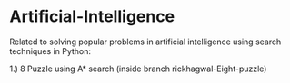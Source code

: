 # Artificial-Intelligence
Related to solving popular problems in artificial intelligence using search techniques in Python:

1.) 8 Puzzle using A* search (inside branch rickhagwal-Eight-puzzle)
